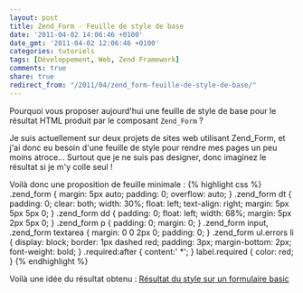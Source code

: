 ```yaml
---
layout: post
title: Zend_Form - Feuille de style de base
date: '2011-04-02 14:06:46 +0100'
date_gmt: '2011-04-02 12:06:46 +0100'
categories: tutoriels
tags: [Développement, Web, Zend Framework]
comments: true
share: true
redirect_from: "/2011/04/zend_form-feuille-de-style-de-base/"
---
```

Pourquoi vous proposer aujourd'hui une feuille de style de base pour le résultat HTML produit par le composant `Zend_Form` ?

Je suis actuellement sur deux projets de sites web utilisant Zend_Form, et j'ai donc eu besoin d'une feuille de style pour rendre mes pages un peu moins atroce... Surtout que je ne suis pas designer, donc imaginez le résultat si je m'y colle seul !

Voilà donc une proposition de feuille minimale :
{% highlight css %}
.zend_form {
    margin: 5px auto;
    padding: 0;
    overflow: auto;
}
.zend_form dt {
    padding: 0;
    clear: both;
    width: 30%;
    float: left;
    text-align: right;
    margin: 5px 5px 5px 0;
}
.zend_form dd {
    padding: 0;
    float: left;
    width: 68%;
    margin: 5px 2px 5px 0;
}
.zend_form p {
    padding: 0;
    margin: 0;
}
.zend_form input, .zend_form textarea {
    margin: 0 0 2px 0;
    padding: 0;
}
.zend_form ul.errors li {
    display: block;
    border: 1px dashed red;
    padding: 3px;
    margin-bottom: 2px;
    font-weight: bold;
}
.required:after {
    content:' *';
}
label.required {
    color: red;
}
{% endhighlight %}

Voilà une idée du résultat obtenu :
[Résultat du style sur un formulaire basic](/images/posts/2011-04-02-zend_form-feuille-de-style-de-base/01.png)
